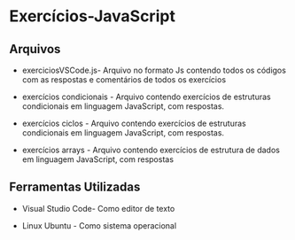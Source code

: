 # Exercícios-JavaScript

## Arquivos

* exerciciosVSCode.js- Arquivo no formato Js contendo todos os códigos com as respostas e comentários de todos os exercícios 

* exercícios condicionais - Arquivo contendo exercícios de estruturas condicionais em linguagem JavaScript, com respostas. 

* exercícios ciclos - Arquivo contendo exercícios de estruturas condicionais em linguagem JavaScript, com respostas.
    
* exercícios arrays - Arquivo contendo exercícios  de estrutura de dados em linguagem JavaScript, com respostas

## Ferramentas Utilizadas

* Visual Studio Code- Como editor de texto

* Linux Ubuntu - Como sistema operacional
